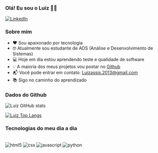 ### Olá! Eu sou o Luiz 👋🏾

[![LinkedIn](https://img.shields.io/badge/LinkedIn-0077B5?style=for-the-badge&logo=linkedin&logoColor=white)](https://www.linkedin.com/in/luiz-assis-51b5a820b)

### Sobre mim

- ❤️ Sou apaixonado por tecnologia<br>
- 🤓 Atualmente sou estudante de ADS (Análise e Desenvolvimento de Sistemas)<br>
- 💻 Hoje em dia estou aprendendo teste e qualidade de software<br>
- 💡 A maioria dos meus projetos vou postar no <a href="https://github.com/>">Github</a>
- 📬 Você pode entrar em contato: Luizassis.2013@gmail.com<br>
- 📚 Sigo no caminho do aprendizado<br>

### Dados do Github

![Luiz GitHub stats](https://github-readme-stats.vercel.app/api?username=LuizAssis03&show_icons=true&theme=dracula)

[![Luiz Top Langs](https://github-readme-stats.vercel.app/api/top-langs/?username=LuizAssis03&layout=compact)](https://github.com/anuraghazra/github-readme-stats)

### Tecnologias do meu dia a dia

<div style="display: inline_block"><br/>
    <img align="center" alt="html5" src="https://img.shields.io/badge/HTML5-E34F26?style=for-the-badge&logo=html5&logoColor=white" />
     <img align="center" alt="css" src="https://img.shields.io/badge/CSS3-1572B6?style=for-the-badge&logo=css3&logoColor=white" />
     <img align="center" alt="javascript" src="https://img.shields.io/badge/JavaScript-F7DF1E?style=for-the-badge&logo=javascript&logoColor=black" />
     <img align="center" alt="python" src="https://img.shields.io/badge/Python-3776AB?style=for-the-badge&logo=python&logoColor=white" />
</div><br>
